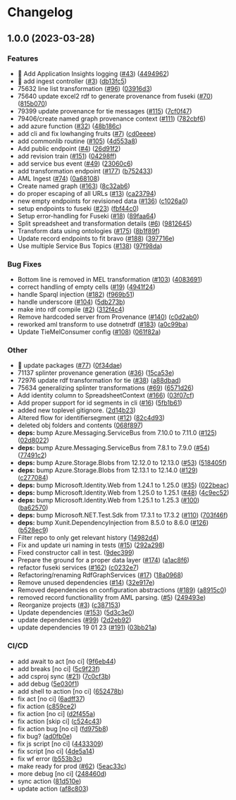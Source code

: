 # Changelog

## 1.0.0 (2023-03-28)


### Features

* 🎸 Add Application Insights logging ([#43](https://github.com/equinor/into-rdf/issues/43)) ([4494962](https://github.com/equinor/into-rdf/commit/44949624f23d7c92e5681c7ca3c4d2b35945b71a))
* 🎸 add ingest controller ([#3](https://github.com/equinor/into-rdf/issues/3)) ([db13fc5](https://github.com/equinor/into-rdf/commit/db13fc56bc9486f82ae001826fe54d27346ce011))
* 75632 line list transformation ([#96](https://github.com/equinor/into-rdf/issues/96)) ([03916d3](https://github.com/equinor/into-rdf/commit/03916d31fb15e3ec89281238d319b06f223cfd16))
* 75640 update excel2 rdf to generate provenance from fuseki ([#70](https://github.com/equinor/into-rdf/issues/70)) ([815b070](https://github.com/equinor/into-rdf/commit/815b070c491a5cf1e7dad5a8b7a6bb7c0252bb3c))
* 79399 update provenance for tie messages ([#115](https://github.com/equinor/into-rdf/issues/115)) ([7cf0f47](https://github.com/equinor/into-rdf/commit/7cf0f47b65ba2acc6aaa0f8626bd49fc88e090a9))
* 79406/create named graph provenance context ([#111](https://github.com/equinor/into-rdf/issues/111)) ([782cbf6](https://github.com/equinor/into-rdf/commit/782cbf6013ccb78c25d1376a5566a3fe74eacda6))
* add azure function ([#32](https://github.com/equinor/into-rdf/issues/32)) ([48b186c](https://github.com/equinor/into-rdf/commit/48b186c77ef02cf90e7b7db8aabbc988585e68b5))
* add cli and fix lowhanging fruits ([#7](https://github.com/equinor/into-rdf/issues/7)) ([cd0eeee](https://github.com/equinor/into-rdf/commit/cd0eeeee0a5ec43ae4e60e965dfbd58c49f8557a))
* add commonlib routine ([#105](https://github.com/equinor/into-rdf/issues/105)) ([4d553a8](https://github.com/equinor/into-rdf/commit/4d553a86ac50677eb9dd5850ebf60b645bbba016))
* Add public endpoint ([#4](https://github.com/equinor/into-rdf/issues/4)) ([26d91f2](https://github.com/equinor/into-rdf/commit/26d91f21ff27c71a9012e322d898777203b57db1))
* add revision train ([#151](https://github.com/equinor/into-rdf/issues/151)) ([04298ff](https://github.com/equinor/into-rdf/commit/04298ff1085e661e040cf09dd2361f5269c980c0))
* add service bus event ([#49](https://github.com/equinor/into-rdf/issues/49)) ([23060c6](https://github.com/equinor/into-rdf/commit/23060c6d272f0b59e09ddb29008c48d41d6e131f))
* add transformation endpoint ([#177](https://github.com/equinor/into-rdf/issues/177)) ([b752433](https://github.com/equinor/into-rdf/commit/b752433400ea6a0e08eaecea9da1f5bb183a6745))
* AML Ingest ([#74](https://github.com/equinor/into-rdf/issues/74)) ([0a68108](https://github.com/equinor/into-rdf/commit/0a68108ca2061cb57a50efdba868fbee5209e0ef))
* Create named graph ([#163](https://github.com/equinor/into-rdf/issues/163)) ([8c32ab6](https://github.com/equinor/into-rdf/commit/8c32ab6363b47215097f12aab158e6e6f19703e0))
* do proper escaping of all URLs ([#13](https://github.com/equinor/into-rdf/issues/13)) ([ca23794](https://github.com/equinor/into-rdf/commit/ca23794fd8b650044026c0cf992e93c29df5e127))
* new empty endpoints for revisioned data ([#136](https://github.com/equinor/into-rdf/issues/136)) ([c1026a0](https://github.com/equinor/into-rdf/commit/c1026a02a8f6a3dc511e8e567f0233b20ef7cf28))
* setup endpoints to fuseki ([#23](https://github.com/equinor/into-rdf/issues/23)) ([fbf44c0](https://github.com/equinor/into-rdf/commit/fbf44c0685fcce3f682a0f67afedb38fe998c16d))
* Setup error-handling for Fuseki ([#18](https://github.com/equinor/into-rdf/issues/18)) ([89faa64](https://github.com/equinor/into-rdf/commit/89faa649a843d3bfb590ce6d3849275ea8dee43a))
* Split spreadsheet and transformation details ([#6](https://github.com/equinor/into-rdf/issues/6)) ([9812645](https://github.com/equinor/into-rdf/commit/98126457c0ffaeefdeecf5f452ac35a42aa92caf))
* Transform data using ontologies ([#175](https://github.com/equinor/into-rdf/issues/175)) ([8b1f89f](https://github.com/equinor/into-rdf/commit/8b1f89f0b367e850ebd2ea2a43995f0753c8f6c7))
* Update record endpoints to fit bravo ([#188](https://github.com/equinor/into-rdf/issues/188)) ([397716e](https://github.com/equinor/into-rdf/commit/397716e8e21f3d02b7ee206e99f593c163c81857))
* Use multiple Service Bus Topics ([#138](https://github.com/equinor/into-rdf/issues/138)) ([97f98da](https://github.com/equinor/into-rdf/commit/97f98da357101c3396518efae10e57ccb16b6902))


### Bug Fixes

* Bottom line is removed in MEL transformation ([#103](https://github.com/equinor/into-rdf/issues/103)) ([4083691](https://github.com/equinor/into-rdf/commit/4083691272299740251a006e2f494dbde2c6faee))
* correct handling of empty cells ([#19](https://github.com/equinor/into-rdf/issues/19)) ([4941f24](https://github.com/equinor/into-rdf/commit/4941f24f66a2e66144cf1017defd059fa92da318))
* handle Sparql injection ([#182](https://github.com/equinor/into-rdf/issues/182)) ([f969b51](https://github.com/equinor/into-rdf/commit/f969b5185ef22de7d28828a0bae1cbd565b8ebd0))
* handle underscore ([#104](https://github.com/equinor/into-rdf/issues/104)) ([5db273b](https://github.com/equinor/into-rdf/commit/5db273b7f96196583f79a28880f6124d97030d51))
* make into rdf compile ([#2](https://github.com/equinor/into-rdf/issues/2)) ([312f4c4](https://github.com/equinor/into-rdf/commit/312f4c4b8d224a2e22db5de042186067337c4efc))
* Remove hardcoded server from Provenance ([#140](https://github.com/equinor/into-rdf/issues/140)) ([c0d2ab0](https://github.com/equinor/into-rdf/commit/c0d2ab0f2efb2965bb9e5156e811bc78a3ad22eb))
* reworked aml transform to use dotnetrdf ([#183](https://github.com/equinor/into-rdf/issues/183)) ([a0c99ba](https://github.com/equinor/into-rdf/commit/a0c99ba895768f58ea08b9dc8e2b87666b1dd67a))
* Update TieMelConsumer config ([#108](https://github.com/equinor/into-rdf/issues/108)) ([061f82a](https://github.com/equinor/into-rdf/commit/061f82a4c4b484de715553c2f3ef2317ca821fb4))


### Other

* 🤖 update packages ([#77](https://github.com/equinor/into-rdf/issues/77)) ([0f34dae](https://github.com/equinor/into-rdf/commit/0f34daec593046af585684266fc56bbf7e4d13b6))
* 71137 splinter provenance generation ([#36](https://github.com/equinor/into-rdf/issues/36)) ([15ca53e](https://github.com/equinor/into-rdf/commit/15ca53eada7e2021a052a0959f29ec68b2de79f4))
* 72976 update rdf transformation for tie ([#38](https://github.com/equinor/into-rdf/issues/38)) ([a88dbad](https://github.com/equinor/into-rdf/commit/a88dbadb548cf196470b05e25740cdd34a3475e1))
* 75634 generalizing splinter transformations ([#69](https://github.com/equinor/into-rdf/issues/69)) ([6571d26](https://github.com/equinor/into-rdf/commit/6571d26114e9eef108f52483aa645253ad739545))
* Add identity column to SpreadsheetContext ([#166](https://github.com/equinor/into-rdf/issues/166)) ([03f07cf](https://github.com/equinor/into-rdf/commit/03f07cf759e57394d9904848a68886c29deab83c))
* Add proper support for id segments in cli ([#16](https://github.com/equinor/into-rdf/issues/16)) ([5fb1b61](https://github.com/equinor/into-rdf/commit/5fb1b61ec360df9b9c8cee5b0b1eccc95452f400))
* added new toplevel gitignore. ([2d14b23](https://github.com/equinor/into-rdf/commit/2d14b2376f6c83e159b31d701a4a165f3bbe6271))
* Altered flow for identifiersegment ([#12](https://github.com/equinor/into-rdf/issues/12)) ([82c4d93](https://github.com/equinor/into-rdf/commit/82c4d93308d14315bd30edc6a1b94cbe78fb8144))
* deleted obj folders and contents ([068f897](https://github.com/equinor/into-rdf/commit/068f897b213e30aced27a0b4a4ce994eb3e86f72))
* **deps:** bump Azure.Messaging.ServiceBus from 7.10.0 to 7.11.0 ([#125](https://github.com/equinor/into-rdf/issues/125)) ([02d8022](https://github.com/equinor/into-rdf/commit/02d802250b2748823e7ed9554f884d245a7c8487))
* **deps:** bump Azure.Messaging.ServiceBus from 7.8.1 to 7.9.0 ([#54](https://github.com/equinor/into-rdf/issues/54)) ([77491c2](https://github.com/equinor/into-rdf/commit/77491c2cdc5670f527b8dca6bb4c858811f5838f))
* **deps:** bump Azure.Storage.Blobs from 12.12.0 to 12.13.0 ([#53](https://github.com/equinor/into-rdf/issues/53)) ([518405f](https://github.com/equinor/into-rdf/commit/518405f969438ec6c5122b986967cbde12abdf49))
* **deps:** bump Azure.Storage.Blobs from 12.13.1 to 12.14.0 ([#129](https://github.com/equinor/into-rdf/issues/129)) ([c277084](https://github.com/equinor/into-rdf/commit/c27708493965e6b1c64b48e17d8f708589667459))
* **deps:** bump Microsoft.Identity.Web from 1.24.1 to 1.25.0 ([#35](https://github.com/equinor/into-rdf/issues/35)) ([022beac](https://github.com/equinor/into-rdf/commit/022beac99b5f9e01eefe1b4085d814480f25cc49))
* **deps:** bump Microsoft.Identity.Web from 1.25.0 to 1.25.1 ([#48](https://github.com/equinor/into-rdf/issues/48)) ([4c9ec52](https://github.com/equinor/into-rdf/commit/4c9ec52afbf34f3658e1f6fdcb105c3670a381f8))
* **deps:** bump Microsoft.Identity.Web from 1.25.1 to 1.25.3 ([#100](https://github.com/equinor/into-rdf/issues/100)) ([ba62570](https://github.com/equinor/into-rdf/commit/ba62570628607ce54911c2d817fa11cf6b22c7fb))
* **deps:** bump Microsoft.NET.Test.Sdk from 17.3.1 to 17.3.2 ([#110](https://github.com/equinor/into-rdf/issues/110)) ([703f46f](https://github.com/equinor/into-rdf/commit/703f46f42e892d6eab766c7ad527920ff9671b58))
* **deps:** bump Xunit.DependencyInjection from 8.5.0 to 8.6.0 ([#126](https://github.com/equinor/into-rdf/issues/126)) ([b528ec9](https://github.com/equinor/into-rdf/commit/b528ec973146e8aa7e32bbd95eff792ab05462e4))
* Filter repo to only get relevant history ([14982d4](https://github.com/equinor/into-rdf/commit/14982d47e93fcb692fe9dacc438a56fc0748f315))
* Fix and update uri naming in tests ([#15](https://github.com/equinor/into-rdf/issues/15)) ([292a298](https://github.com/equinor/into-rdf/commit/292a2980c1d4eeb0c2e9270f2bef17b2faeafe04))
* Fixed constructor call in test. ([9dec399](https://github.com/equinor/into-rdf/commit/9dec399bba37203d72ca02148c7a190025991fa0))
* Prepare the ground for a proper data layer ([#174](https://github.com/equinor/into-rdf/issues/174)) ([a1ac8f6](https://github.com/equinor/into-rdf/commit/a1ac8f678f3c1ed8fbbe82d70efb84c1ae498ad2))
* refactor fuseki services ([#162](https://github.com/equinor/into-rdf/issues/162)) ([c0232e7](https://github.com/equinor/into-rdf/commit/c0232e7fc6a6643e2eaea2608ab7252681ed3577))
* Refactoring/renaming RdfGraphServices ([#17](https://github.com/equinor/into-rdf/issues/17)) ([18a0968](https://github.com/equinor/into-rdf/commit/18a096811c62c700c7b43093e6ef4bf85c1c4dcd))
* Remove unused dependencies ([#14](https://github.com/equinor/into-rdf/issues/14)) ([32e917e](https://github.com/equinor/into-rdf/commit/32e917e758a2176b9867054fe90ea47f2ef12a59))
* Removed dependencies on configuration abstractions ([#189](https://github.com/equinor/into-rdf/issues/189)) ([a8915c0](https://github.com/equinor/into-rdf/commit/a8915c056fcbb2eecd8063846f21d1dc338c9c20))
* removed record functionallity from AML parsing. ([#5](https://github.com/equinor/into-rdf/issues/5)) ([249493e](https://github.com/equinor/into-rdf/commit/249493e9744dac875e7cbc99fe653d0f3f31c326))
* Reorganize projects ([#3](https://github.com/equinor/into-rdf/issues/3)) ([c387153](https://github.com/equinor/into-rdf/commit/c3871531bf2442c1f233c3eaa9a58c2cde973e3f))
* Update dependencies ([#153](https://github.com/equinor/into-rdf/issues/153)) ([5d3c3e0](https://github.com/equinor/into-rdf/commit/5d3c3e031bdb869e2cf22c102681d21f03a9e4b9))
* update dependencies ([#99](https://github.com/equinor/into-rdf/issues/99)) ([2d2eb92](https://github.com/equinor/into-rdf/commit/2d2eb9237700f41b5b52f29e2b8d598dcb19df97))
* update dependencies 19 01 23 ([#191](https://github.com/equinor/into-rdf/issues/191)) ([03bb21a](https://github.com/equinor/into-rdf/commit/03bb21a2d41d6d165d93da09655a39ec0c86dd43))


### CI/CD

* add await to act [no ci] ([9f6eb44](https://github.com/equinor/into-rdf/commit/9f6eb4488d99700597e1521e64f5e8b1f8850882))
* add breaks [no ci] ([5c9f23f](https://github.com/equinor/into-rdf/commit/5c9f23f36fe4937d53f9f4ce83d18163eeef37cf))
* add csproj sync ([#21](https://github.com/equinor/into-rdf/issues/21)) ([7c0cf3b](https://github.com/equinor/into-rdf/commit/7c0cf3b9d12a901499475081eaa3c698128ec061))
* add debug ([5e030f1](https://github.com/equinor/into-rdf/commit/5e030f1bf6b7a5b7ecc0ca6b95d00fe36e402800))
* add shell to action [no ci] ([652478b](https://github.com/equinor/into-rdf/commit/652478b1b13a2f600ec2496ee5a141ed349b0408))
* fix act [no ci] ([6adff37](https://github.com/equinor/into-rdf/commit/6adff37407cf6fa640304b51b205c9fcffb63b77))
* fix action ([c859ce2](https://github.com/equinor/into-rdf/commit/c859ce296baff53d6820d78de812b180ec290c80))
* fix action [no ci] ([d2f455a](https://github.com/equinor/into-rdf/commit/d2f455ab97879884589b197304af2a4c4ec790f0))
* fix action [skip ci] ([c524c43](https://github.com/equinor/into-rdf/commit/c524c43504ed55f5e2a0c6f829241a5ded169bd5))
* fix action bug [no ci] ([fd975b8](https://github.com/equinor/into-rdf/commit/fd975b868b299ca2592a3d460c1a7f112b8d3d7c))
* fix bug? ([ad0fb0e](https://github.com/equinor/into-rdf/commit/ad0fb0e3af69428c32fc3c6480faed0711932158))
* fix js script [no ci] ([4433309](https://github.com/equinor/into-rdf/commit/4433309d8ad58fdfb40f1337e302309c27b04a0f))
* fix script [no ci] ([4de5a14](https://github.com/equinor/into-rdf/commit/4de5a14513476fe59f8566a6cf93d2c25e7b6662))
* fix wf error ([b553b3c](https://github.com/equinor/into-rdf/commit/b553b3cc64ec89f43ecdf93ba99b423a5437532b))
* make ready for prod ([#62](https://github.com/equinor/into-rdf/issues/62)) ([5eac33c](https://github.com/equinor/into-rdf/commit/5eac33c60963d24138a55ecb86e3245b43a18b3f))
* more debug [no ci] ([248460d](https://github.com/equinor/into-rdf/commit/248460d28b54b9769b3a49e17c2e3a1b62766610))
* sync action ([81d510e](https://github.com/equinor/into-rdf/commit/81d510e91da75af88938e3be0564c8c0d273bc86))
* update action ([af8c803](https://github.com/equinor/into-rdf/commit/af8c803cb2dbce24a07d07ae9de109061ebdbaf8))

